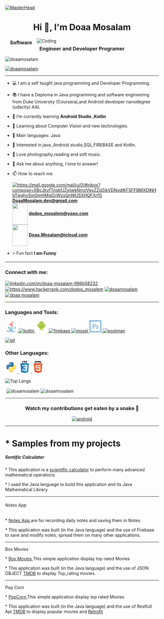 [![MasterHead](https://1.bp.blogspot.com/-7A4WynwLsMw/XbBpCXG8fHI/AAAAAAAAMt4/uOa1bpLskYgrwGbllhSu2SDj_Mig8SXJQCLcBGAsYHQ/s1600/2000_600px.gif)](http://doaamosalam.io)


<h1 align="center">Hi 👋, I'm Doaa Mosalam</h1>
<img align="right" alt="Coding" width="400" src="https://res.cloudinary.com/practicaldev/image/fetch/s--2bZIjPGC--/c_limit%2Cf_auto%2Cfl_progressive%2Cq_66%2Cw_880/https://dev-to-uploads.s3.amazonaws.com/i/d4tvukbt5mra37cvwklk.gif">
<h3 align="center"> Software Engineer and Developer Programer </h3>


<p align="left"> <img src="https://komarev.com/ghpvc/?username=doaamosalam&label=Profile%20views&color=0e75b6&style=flat" alt="doaamosalam" /> </p>

<p align="left"> <a href="https://twitter.com/doaamosalam" target="blank"><img src="https://img.shields.io/twitter/follow/doaamosalam?logo=twitter&style=for-the-badge" alt="doaamosalam" /></a> </p>
<hr>

- 💻 I am a self taught  java programming and Developer Programming. 

- 📚 I have a Deploma in Java programming and software engineering from Duke University (Coursera),and 
Android developer nanodegree (udacity) AAL

- 🌱 I’m currently learning **Android Studio ,Kotlin**

- 🌱 Learning about Computer Vision and new technologies. 

- 🌟 Main languages: Java 

- 💖 Interested in
 java ,Android studio,SQL,FIREBASE and Kotlin. 

- 🎵 Love photography,reading and soft music. 

- 💬 Ask me about anything, I love to answer!

- 📫 How to reach me <br>

   <a href="DoaaMosalam.dev@gmail.com" target="blank"><img align="center" src="https://upload.wikimedia.org/wikipedia/commons/7/7e/Gmail_icon_%282020%29.svg" alt="https://mail.google.com/mail/u/0/#inbox?compose=XBcJkvfTnsbfJZxtwkNmzVgvZZdZjkVDNvdlKFSFFBMXDlNHbTwghvSmGmHMgGcWzsQnNfJSXHQFXrfG" height="30" width="40"/></a>
**DoaaMosalam.dev@gmail.com**<br>
  <a href="dodoo_mosalem@yahoo.com" target="blank"><img align="center" src="https://www.svgrepo.com/show/35004/yahoo.svg"  height="70" width="50" /></a>
**dodoo_mosalem@yaoo.com**<br>
<a href="Doaa.Mosalam@icloud.com" target="blank"><img align="center" src="https://upload.wikimedia.org/wikipedia/commons/1/1c/ICloud_logo.svg"  height="70" width="50" /></a> **Doaa.Mosalam@icloud.com**<br>
                  
- ⚡ Fun fact **I am Funny**
 <hr>

<h3 align="left">Connect with me:</h3>
<p align="left">
<a href="https://linkedin.com/in/linkedin.com/in/doaa-mosalam-996b58232" target="blank"><img align="center" src="https://raw.githubusercontent.com/rahuldkjain/github-profile-readme-generator/master/src/images/icons/Social/linked-in-alt.svg" alt="linkedin.com/in/doaa-mosalam-996b58232" height="30" width="40" /></a>
<a href="https://www.hackerrank.com/https://www.hackerrank.com/dodoo_mosalem" target="blank"><img align="center" src="https://raw.githubusercontent.com/rahuldkjain/github-profile-readme-generator/master/src/images/icons/Social/hackerrank.svg" alt="https://www.hackerrank.com/dodoo_mosalem" height="30" width="40" /></a>
 <a href="https://www.leetcode.com/doaamosalam" target="blank"><img align="center" src="https://raw.githubusercontent.com/rahuldkjain/github-profile-readme-generator/master/src/images/icons/Social/leet-code.svg" alt="doaamosalam" height="30" width="40" /></a>
<a href="https://stackoverflow.com/users/17068094/doaa-mosalam" target="blank"><img align="center" src="https://raw.githubusercontent.com/rahuldkjain/github-profile-readme-generator/master/src/images/icons/Social/stack-overflow.svg" alt="doaa mosalam" height="30" width="40" /></a>
</p>
<hr>
<h3 align="left">Languages and Tools:</h3>
<p align="left"> <a href="https://www.java.com" target="_blank" rel="noreferrer"> <img src="https://raw.githubusercontent.com/devicons/devicon/master/icons/java/java-original.svg" alt="java" width="40" height="40"/>
  <a href="https://kotlinlang.org" target="_blank" rel="noreferrer"> <img src="https://www.vectorlogo.zone/logos/kotlinlang/kotlinlang-icon.svg" alt="kotlin" width="40" height="40"/> </a>
 <a href="https://developer.android.com" target="_blank" rel="noreferrer"> <img src="https://raw.githubusercontent.com/devicons/devicon/master/icons/android/android-original-wordmark.svg" alt="android" width="40" height="40"/> </a>
 <a href="https://firebase.google.com/" target="_blank" rel="noreferrer"> <img src="https://www.vectorlogo.zone/logos/firebase/firebase-icon.svg" alt="firebase" width="40" height="40"/> </a> 
 <a href="https://www.microsoft.com/en-us/sql-server" target="_blank" rel="noreferrer"> <img src="https://www.svgrepo.com/show/303229/microsoft-sql-server-logo.svg" alt="mssql" width="40" height="40"/> </a>
 <a href="https://www.photoshop.com/en" target="_blank" rel="noreferrer"> <img src="https://raw.githubusercontent.com/devicons/devicon/master/icons/photoshop/photoshop-line.svg" alt="photoshop" width="40" height="40"/> </a>
 <a href="https://postman.com" target="_blank" rel="noreferrer"> <img src="https://www.vectorlogo.zone/logos/getpostman/getpostman-icon.svg" alt="postman" width="40" height="40"/> </a> </p>

<p align="left"> <a href="https://git-scm.com/" target="_blank" rel="noreferrer"> <img src="https://www.vectorlogo.zone/logos/git-scm/git-scm-icon.svg" alt="git" width="40" height="40"/> </a> </p>

<h3 align="left"> Other Languages:</h3>
<a href="https://www.python.org" target="_blank" rel="noreferrer"> 
<img src="https://raw.githubusercontent.com/devicons/devicon/master/icons/python/python-original.svg" alt="python" width="40" height="40"/> </a><a href="https://www.w3schools.com/css/" target="_blank" rel="noreferrer"> <img src="https://raw.githubusercontent.com/devicons/devicon/master/icons/css3/css3-original-wordmark.svg" alt="css3" width="40" height="40"/>
</a> <a href="https://www.w3.org/html/" target="_blank" rel="noreferrer"> <img src="https://raw.githubusercontent.com/devicons/devicon/master/icons/html5/html5-original-wordmark.svg" alt="html5" width="40" height="40"/> </a></a> </a>
 
 ![Top Langs](https://github-readme-stats.vercel.app/api/top-langs/?username=DoaaMosalam&theme=radical)

 <p>&nbsp;<img align="center" src="https://github-readme-stats.vercel.app/api?username=doaamosalam&show_icons=true&theme=radical" alt="doaamosalam"/> <img align="center" src="https://github-readme-streak-stats.herokuapp.com/?user=doaamosalam&show_icons=true&theme=radical" alt="doaamosalam"/></p>
<hr>
<h3 style=background-color="#DEB6AB"; align="center"> Watch my contributions get eaten by a snake 🐍 </h3>
<p align="center"> <a href="https://developer.android.com" target="_blank" rel="noreferrer"> <img src="https://github.com/tanyarajhans/Actions/blob/output/github-contribution-grid-snake.svg" alt="android" width="match_parent" height="wrap_content"/> </a>


<hr>
<h1 style=background-color="#DEB6AB"; align="left" textsize=30sp> * Samples from my projects</h1>

<h5 style=background-color="#DEB6AB"; align="left"> Sentific Calculator </h5>
<p align="left"> * This application is a <a href="https://github.com/DoaaMosalam/Simple-Sentific-Calculator">scientific calculator</a> to perform many advanced mathematical operations</p>
<p align="left"> * I used the Java language to build this application and its Java Mathematical Library</p>

<hr>
<h6 style=background-color="#DEB6AB"; align="left"> Notes App </h6>
<p align="left"> * <a href="https://github.com/DoaaMosalam/Notes-App"> Notes App </a> are for recording daily notes and saving them in Notes.</p>
<p  align="left"> * This application was built (in the Java language) and the use of Firebase to save and modify notes, spread them on many other applications.</p>
<hr>
<h7 style=background-color="#DEB6AB"; align="left"> Box Movies</h6>
<p align="left"> * <a href="https://github.com/DoaaMosalam/Box-Movies"> Box Movies </a> This simple application display top rated Movies</p>
<p  align="left"> * This application was built (in the Java language) and the use of JSON OBJECT <a href="https://www.themoviedb.org/"> TMDB</a> to display Top_rating movies.</p>
<hr>
<h8 style=background-color="#DEB6AB"; align="left"> Pop Corn </h6>
<p align="left"> * <a href="https://github.com/DoaaMosalam/PopCorn"> PopCorn </a> This simple application display top rated Movies</p>
<p  align="left"> * This application was built (in the Java language) and the use of Restfull Api <a href="https://www.themoviedb.org/"> TMDB</a> to display popular movies and <a href="https://square.github.io/retrofit/">Retrofit</a></p></p>
